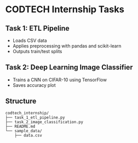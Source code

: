 # CODTECH Internship Tasks

## Task 1: ETL Pipeline
- Loads CSV data
- Applies preprocessing with pandas and scikit-learn
- Outputs train/test splits

## Task 2: Deep Learning Image Classifier
- Trains a CNN on CIFAR-10 using TensorFlow
- Saves accuracy plot

## Structure
```
codtech_internship/
├── task_1_etl_pipeline.py
├── task_2_image_classification.py
├── README.md
└── sample_data/
    ├── data.csv
```
